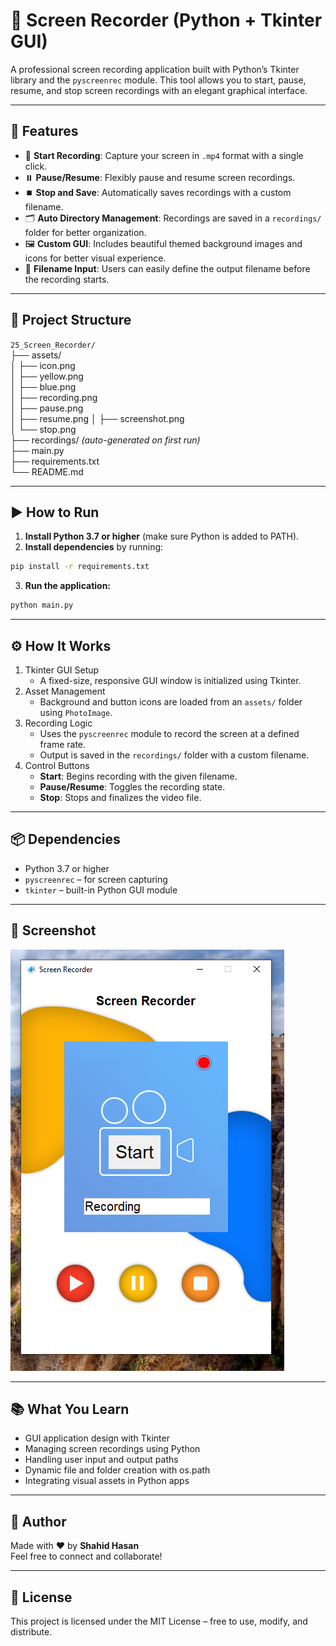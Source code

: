 # 🎥 Screen Recorder (Python + Tkinter GUI)

A professional screen recording application built with Python’s Tkinter library and the `pyscreenrec` module. This tool allows you to start, pause, resume, and stop screen recordings with an elegant graphical interface.

---

## 📌 Features

- 🔴 **Start Recording**: Capture your screen in `.mp4` format with a single click.
- ⏸️ **Pause/Resume**: Flexibly pause and resume screen recordings.
- ⏹️ **Stop and Save**: Automatically saves recordings with a custom filename.
- 🗂️ **Auto Directory Management**: Recordings are saved in a `recordings/` folder for better organization.
- 🖼️ **Custom GUI**: Includes beautiful themed background images and icons for better visual experience.
- 🧾 **Filename Input**: Users can easily define the output filename before the recording starts.

---

## 📂 Project Structure

`25_Screen_Recorder/`  
├── assets/  
│   ├── icon.png  
│   ├── yellow.png  
│   ├── blue.png  
│   ├── recording.png  
│   ├── pause.png  
│   ├── resume.png 
│   ├── screenshot.png  
│   └── stop.png  
├── recordings/ *(auto-generated on first run)*  
├── main.py  
├── requirements.txt  
└── README.md  

---

## ▶️ How to Run

1. **Install Python 3.7 or higher** (make sure Python is added to PATH).  
2. **Install dependencies** by running:

```bash
pip install -r requirements.txt
```
3. **Run the application:**

```bash
python main.py
```

---

## ⚙️ How It Works

1. Tkinter GUI Setup
    - A fixed-size, responsive GUI window is initialized using Tkinter.
2. Asset Management
    - Background and button icons are loaded from an `assets/` folder using `PhotoImage`.
3. Recording Logic
    - Uses the `pyscreenrec` module to record the screen at a defined frame rate.
    - Output is saved in the `recordings/` folder with a custom filename.
4. Control Buttons
    - **Start**: Begins recording with the given filename.
    - **Pause/Resume**: Toggles the recording state.
    - **Stop**: Stops and finalizes the video file.

---

## 📦 Dependencies

- Python 3.7 or higher
- `pyscreenrec` – for screen capturing
- `tkinter` – built-in Python GUI module

---

## 📸 Screenshot

![Screen Recorder GUI](assets/screenshot.png)

---

## 📚 What You Learn

- GUI application design with Tkinter
- Managing screen recordings using Python
- Handling user input and output paths
- Dynamic file and folder creation with os.path
- Integrating visual assets in Python apps

---

## 👤 Author

Made with ❤️ by **Shahid Hasan**  
Feel free to connect and collaborate!

---

## 📄 License

This project is licensed under the MIT License – free to use, modify, and distribute.